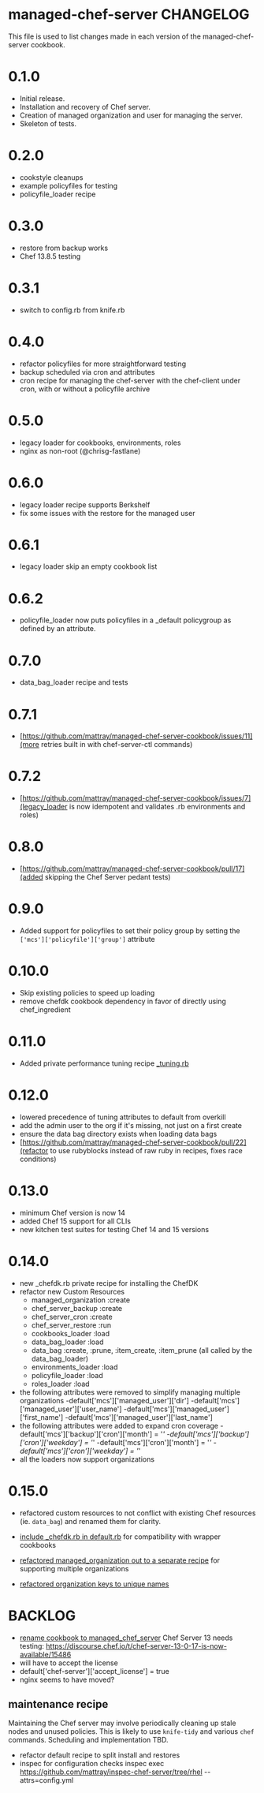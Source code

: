 # managed-chef-server CHANGELOG

This file is used to list changes made in each version of the managed-chef-server cookbook.

# 0.1.0

- Initial release.
- Installation and recovery of Chef server.
- Creation of managed organization and user for managing the server.
- Skeleton of tests.

# 0.2.0

- cookstyle cleanups
- example policyfiles for testing
- policyfile_loader recipe

# 0.3.0

- restore from backup works
- Chef 13.8.5 testing

# 0.3.1

- switch to config.rb from knife.rb

# 0.4.0

- refactor policyfiles for more straightforward testing
- backup scheduled via cron and attributes
- cron recipe for managing the chef-server with the chef-client under cron, with or without a policyfile archive

# 0.5.0

- legacy loader for cookbooks, environments, roles
- nginx as non-root (@chrisg-fastlane)

# 0.6.0

- legacy loader recipe supports Berkshelf
- fix some issues with the restore for the managed user

# 0.6.1

- legacy loader skip an empty cookbook list

# 0.6.2

- policyfile_loader now puts policyfiles in a _default policygroup as defined by an attribute.

# 0.7.0

- data_bag_loader recipe and tests

# 0.7.1

- [https://github.com/mattray/managed-chef-server-cookbook/issues/11](more retries built in with chef-server-ctl commands)

# 0.7.2

- [https://github.com/mattray/managed-chef-server-cookbook/issues/7](legacy_loader is now idempotent and validates .rb environments and roles)

# 0.8.0

- [https://github.com/mattray/managed-chef-server-cookbook/pull/17](added skipping the Chef Server pedant tests)


# 0.9.0

- Added support for policyfiles to set their policy group by setting the `['mcs']['policyfile']['group']` attribute

# 0.10.0

- Skip existing policies to speed up loading
- remove chefdk cookbook dependency in favor of directly using chef_ingredient

# 0.11.0

- Added private performance tuning recipe [_tuning.rb](recipes/_tuning.rb)

# 0.12.0

- lowered precedence of tuning attributes to default from overkill
- add the admin user to the org if it's missing, not just on a first create
- ensure the data bag directory exists when loading data bags
- [https://github.com/mattray/managed-chef-server-cookbook/pull/22](refactor to use rubyblocks instead of raw ruby in recipes, fixes race conditions)

# 0.13.0

- minimum Chef version is now 14
- added Chef 15 support for all CLIs
- new kitchen test suites for testing Chef 14 and 15 versions

# 0.14.0

- new _chefdk.rb private recipe for installing the ChefDK
- refactor new Custom Resources
  - managed_organization :create
  - chef_server_backup :create
  - chef_server_cron :create
  - chef_server_restore :run
  - cookbooks_loader :load
  - data_bag_loader :load
  - data_bag :create, :prune, :item_create, :item_prune (all called by the data_bag_loader)
  - environments_loader :load
  - policyfile_loader :load
  - roles_loader :load
- the following attributes were removed to simplify managing multiple organizations
  -default['mcs']['managed_user']['dir']
  -default['mcs']['managed_user']['user_name']
  -default['mcs']['managed_user']['first_name']
  -default['mcs']['managed_user']['last_name']
- the following attributes were added to expand cron coverage
  -default['mcs']['backup']['cron']['month'] = '*'
  -default['mcs']['backup']['cron']['weekday'] = '*'
  -default['mcs']['cron']['month'] = '*'
  -default['mcs']['cron']['weekday'] = '*'
- all the loaders now support organizations

# 0.15.0

- refactored custom resources to not conflict with existing Chef resources (ie. `data_bag`) and renamed them for clarity.
- [include _chefdk.rb in default.rb](https://github.com/mattray/managed-chef-server-cookbook/issues/29) for compatibility with wrapper cookbooks

- [refactored managed_organization out to a separate recipe](https://github.com/mattray/managed-chef-server-cookbook/issues/28) for supporting multiple organizations
- [refactored organization keys to unique names](https://github.com/mattray/managed-chef-server-cookbook/issues/27)

# BACKLOG

- [rename cookbook to managed_chef_server](https://github.com/mattray/managed-chef-server-cookbook/issues/30)
Chef Server 13 needs testing: https://discourse.chef.io/t/chef-server-13-0-17-is-now-available/15486
- will have to accept the license
 - default['chef-server']['accept_license'] = true
- nginx seems to have moved?

## maintenance recipe ##

Maintaining the Chef server may involve periodically cleaning up stale nodes and unused policies. This is likely to use `knife-tidy` and various `chef` commands. Scheduling and implementation TBD.

- refactor default recipe to split install and restores
- inspec for configuration checks
  inspec exec https://github.com/mattray/inspec-chef-server/tree/rhel --attrs=config.yml
